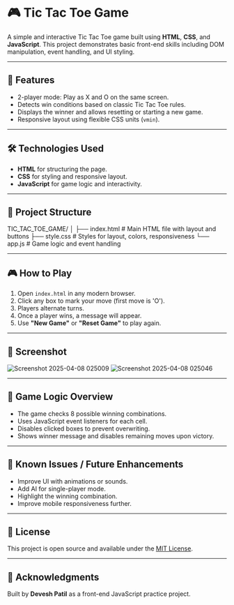 # 🎮 Tic Tac Toe Game

A simple and interactive Tic Tac Toe game built using **HTML**, **CSS**, and **JavaScript**. This project demonstrates basic front-end skills including DOM manipulation, event handling, and UI styling.

---

## 🚀 Features

- 2-player mode: Play as X and O on the same screen.
- Detects win conditions based on classic Tic Tac Toe rules.
- Displays the winner and allows resetting or starting a new game.
- Responsive layout using flexible CSS units (`vmin`).

---

## 🛠️ Technologies Used

- **HTML** for structuring the page.
- **CSS** for styling and responsive layout.
- **JavaScript** for game logic and interactivity.

---

## 📁 Project Structure
TIC_TAC_TOE_GAME/ │ ├── index.html # Main HTML file with layout and buttons ├── style.css # Styles for layout, colors, responsiveness └── app.js # Game logic and event handling

---

## 🎮 How to Play

1. Open `index.html` in any modern browser.
2. Click any box to mark your move (first move is 'O').
3. Players alternate turns.
4. Once a player wins, a message will appear.
5. Use **"New Game"** or **"Reset Game"** to play again.

---

## 📸 Screenshot

![Screenshot 2025-04-08 025009](https://github.com/user-attachments/assets/0db518d5-9d91-4a14-b548-87c9630966d2)
![Screenshot 2025-04-08 025046](https://github.com/user-attachments/assets/383be61f-6c07-45c4-8adc-50831958ecbd)

---

## 🧠 Game Logic Overview

- The game checks 8 possible winning combinations.
- Uses JavaScript event listeners for each cell.
- Disables clicked boxes to prevent overwriting.
- Shows winner message and disables remaining moves upon victory.

---

## 🐞 Known Issues / Future Enhancements

- Improve UI with animations or sounds.
- Add AI for single-player mode.
- Highlight the winning combination.
- Improve mobile responsiveness further.

---

## 📜 License

This project is open source and available under the [MIT License](LICENSE).

---

## 🙌 Acknowledgments

Built by **Devesh Patil** as a front-end JavaScript practice project.

